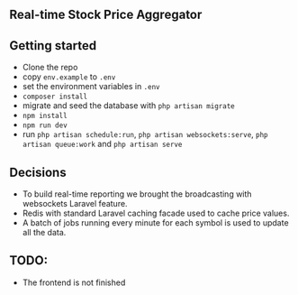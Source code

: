 ## Real-time Stock Price Aggregator

## Getting started

- Clone the repo
- copy `env.example` to `.env`
- set the environment variables in `.env`
- `composer install`
- migrate and seed the database with `php artisan migrate`
- `npm install`
- `npm run dev`
- run `php artisan schedule:run`, `php artisan websockets:serve`, `php artisan queue:work` and `php artisan serve`

## Decisions
- To build real-time reporting we brought the broadcasting with websockets Laravel feature.
- Redis with standard Laravel caching facade used to cache price values.
- A batch of jobs running every minute for each symbol is used to update all the data. 


## TODO: 
- The frontend is not finished
